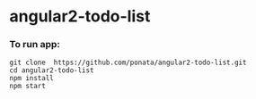 # angular2-todo-list

### To run app:

```
git clone  https://github.com/ponata/angular2-todo-list.git
cd angular2-todo-list
npm install
npm start
```
